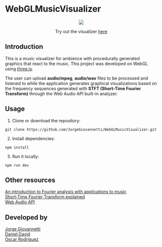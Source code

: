 # WebGLMusicVisualizer

<p align="center">
    <a href="https://musicviz.jorgegio.dev">
        <img src="docs/demo.png"/>
    </a>
    <p align="center">
        Try out the visualizer
        <a href="https://musicviz.jorgegio.dev">
            here
        </a>
    </p>
</p>

## Introduction

This is a music visualizer for ambience with procedurally generated graphics that react to the music. This project was developed on WebGL using [three.js](https://threejs.org/).

The user can upload **audio/mpeg**, **audio/wav** files to be processed and listened to while the application generates graphical visualizations based on the frequency sequences generated with **STFT (Short-Time Fourier Transform)** through the Web Audio API built-in analyzer.

## Usage

1. Clone or download the repository:
 
```
git clone https://github.com/JorgeGiovannetti/WebGLMusicVisualizer.git
```

2. Install dependencies:

```
npm install
```

3. Run it locally:

```
npm run dev
```

## Other resources

[An introduction to Fourier analysis with applications to music](https://scholarship.claremont.edu/cgi/viewcontent.cgi?referer=&httpsredir=1&article=1142&context=jhm) \
[Short-Time Fourier Transform explained](https://www.youtube.com/watch?v=-Yxj3yfvY-4) \
[Web Audio API](https://developer.mozilla.org/en-US/docs/Web/API/Web_Audio_API)

## Developed by

[Jorge Giovannetti](https://github.com/JorgeGiovannetti) \
[Daniel David](https://github.com/Danyboyyy) \
[Oscar Rodríguez](https://github.com/dmosc)
